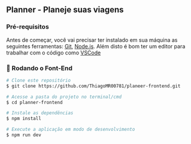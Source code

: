 ## Planner - Planeje suas viagens

### Pré-requisitos

Antes de começar, você vai precisar ter instalado em sua máquina as seguintes ferramentas:
[Git](https://git-scm.com), [Node.js](https://nodejs.org/en/). 
Além disto é bom ter um editor para trabalhar com o código como [VSCode](https://code.visualstudio.com/)

### 🎲 Rodando o Font-End

```bash
# Clone este repositório
$ git clone https://github.com/ThiagoMR00781/planeer-frontend.git

# Acesse a pasta do projeto no terminal/cmd
$ cd planner-frontend

# Instale as dependências
$ npm install

# Execute a aplicação em modo de desenvolvimento
$ npm run dev
```
